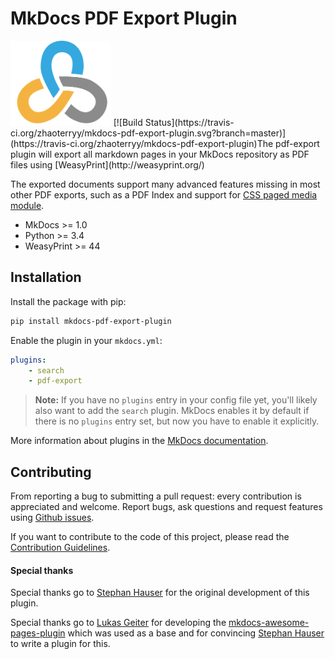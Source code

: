 <h1> <div id="header"> MkDocs PDF Export Plugin </div></h1>
<img src="img/logo.png"
class="center"; style="height: 136px; with:100px">
<span class="noprint">[![Build Status](https://travis-ci.org/zhaoterryy/mkdocs-pdf-export-plugin.svg?branch=master)](https://travis-ci.org/zhaoterryy/mkdocs-pdf-export-plugin)</span>The pdf-export plugin will export all markdown pages in your MkDocs repository as PDF files using [WeasyPrint](http://weasyprint.org/)

The exported documents support many advanced features missing in most other PDF exports, such as a PDF Index and support for [CSS paged media module](https://developer.mozilla.org/en-US/docs/Web/CSS/@page).

- MkDocs >= 1.0
- Python >= 3.4
- WeasyPrint >= 44

## Installation

Install the package with pip:

```bash
pip install mkdocs-pdf-export-plugin
```

Enable the plugin in your `mkdocs.yml`:

```yaml
plugins:
    - search
    - pdf-export
```

> **Note:** If you have no `plugins` entry in your config file yet, you'll likely also want to add the `search` plugin. MkDocs enables it by default if there is no `plugins` entry set, but now you have to enable it explicitly.

More information about plugins in the [MkDocs documentation](http://www.mkdocs.org/user-guide/plugins/).

## Contributing

From reporting a bug to submitting a pull request: every contribution is appreciated and welcome. Report bugs, ask questions and request features using [Github issues][github-issues].

If you want to contribute to the code of this project, please read the [Contribution Guidelines][contributing].

#### **Special thanks**

Special thanks go to [Stephan Hauser][shauser] for the original development of this plugin.

Special thanks go to [Lukas Geiter][lukasgeiter] for developing the [mkdocs-awesome-pages-plugin][awesome-pages-plugin] which was used as a base and for convincing [Stephan Hauser][shauser] to write a plugin for this.

[github-issues]: https://github.com/zhaoterryy/mkdocs-pdf-export-plugin/issues
[contributing]: https://github.com/zhaoterryy/mkdocs-pdf-export-plugin/blob/master/CONTRIBUTING.md
[lukasgeiter]: https://github.com/lukasgeiter
[shauser]: https://github.com/shauser
[awesome-pages-plugin]: https://github.com/lukasgeiter/mkdocs-awesome-pages-plugin